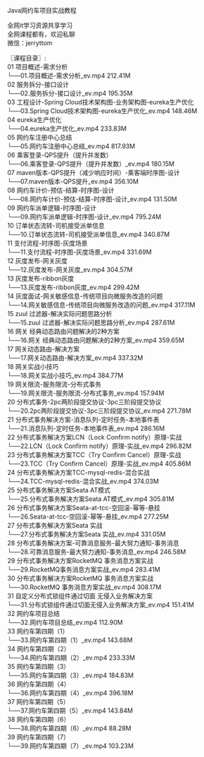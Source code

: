 Java网约车项目实战教程

全网it学习资源共享学习<br>全网课程都有，欢迎私聊<br>微信：jerryttom<br>

〖课程目录〗:<br> 01 项目概述-需求分析<br> └──01.项目概述-需求分析_ev.mp4 212.41M<br> 02 服务拆分-接口设计<br> └──02.服务拆分-接口设计_ev.mp4 195.35M<br> 03 工程设计-Spring Cloud技术架构图-业务架构图-eureka生产优化<br> └──03.Spring Cloud技术架构图-eureka生产优化_ev.mp4 148.46M<br> 04 eureka生产优化<br> └──04.eureka生产优化_ev.mp4 233.83M<br> 05 网约车注册中心总结<br> └──05.网约车注册中心总结_ev.mp4 817.93M<br> 06 乘客登录-QPS提升（提升并发数）<br> └──06.乘客登录-QPS提升（提升并发数）_ev.mp4 180.15M<br> 07 maven版本-QPS提升（减少响应时间）-乘客端时序图-设计<br> └──07.maven版本-QPS提升_ev.mp4 356.10M<br> 08 网约车计价-预估-结算-时序图-设计<br> └──08.网约车计价-预估-结算-时序图-设计_ev.mp4 131.50M<br> 09 网约车派单逻辑-时序图-设计<br> └──09.网约车派单逻辑-时序图-设计_ev.mp4 795.24M<br> 10 订单状态流转-司机接受派单信息<br> └──10.订单状态流转-司机接受派单信息_ev.mp4 340.87M<br> 11 支付流程-时序图-灰度场景<br> └──11.支付流程-时序图-灰度场景_ev.mp4 331.69M<br> 12 灰度发布-网关灰度<br> └──12.灰度发布-网关灰度_ev.mp4 304.57M<br> 13 灰度发布-ribbon灰度<br> └──13.灰度发布-ribbon灰度_ev.mp4 299.42M<br> 14 灰度面试-网关敏感信息-传统项目向微服务改造的问题<br> └──14.网关敏感信息-传统项目向微服务改造的问题_ev.mp4 317.11M<br> 15 zuul 过滤器-解决实际问题思路分析<br> └──15.zuul 过滤器-解决实际问题思路分析_ev.mp4 287.61M<br> 16 网关 经典动态路由问题解决的2种方案<br> └──16.网关 经典动态路由问题解决的2种方案_ev.mp4 359.65M<br> 17 网关动态路由-解决方案<br> └──17.网关动态路由-解决方案_ev.mp4 337.32M<br> 18 网关实战小技巧<br> └──18.网关实战小技巧_ev.mp4 384.77M<br> 19 网关限流-服务限流-分布式事务<br> └──19.网关限流-服务限流-分布式事务_ev.mp4 157.94M<br> 20 分布式事务-2pc两阶段提交协议-3pc三阶段提交协议<br> └──20.2pc两阶段提交协议-3pc三阶段提交协议_ev.mp4 271.78M<br> 21 分布式事务解决方案-消息队列-定时任务-本地事件表<br> └──21.消息队列-定时任务-本地事件表_ev.mp4 286.16M<br> 22 分布式事务解决方案LCN（Lock Confirm notify）原理-实战<br> └──22.LCN（Lock Confirm notify）原理-实战_ev.mp4 296.82M<br> 23 分布式事务解决方案TCC（Try Confirm Cancel）原理-实战<br> └──23.TCC（Try Confirm Cancel）原理-实战_ev.mp4 405.86M<br> 24 分布式事务解决方案TCC-mysql-redis-混合实战<br> └──24.TCC-mysql-redis-混合实战_ev.mp4 374.03M<br> 25 分布式事务解决方案Seata AT模式<br> └──25.分布式事务解决方案Seata AT模式_ev.mp4 305.81M<br> 26 分布式事务解决方案Seata-at-tcc-空回滚-幂等-悬挂<br> └──26.Seata-at-tcc-空回滚-幂等-悬挂_ev.mp4 277.25M<br> 27 分布式事务解决方案Seata 实战<br> └──27.分布式事务解决方案Seata 实战_ev.mp4 331.05M<br> 28 分布式事务解决方案-可靠消息服务-最大努力通知-事务消息<br> └──28.可靠消息服务-最大努力通知-事务消息_ev.mp4 246.58M<br> 29 分布式事务解决方案RocketMQ 事务消息方案实战<br> └──29.RocketMQ事务消息方案实战_ev.mp4 283.41M<br> 30 分布式事务解决方案RocketMQ 事务消息方案实战<br> └──30.RocketMQ 事务消息方案实战_ev.mp4 308.17M<br> 31 自定义分布式锁组件通过切面 无侵入业务解决方案<br> └──31.分布式锁组件通过切面无侵入业务解决方案_ev.mp4 151.41M<br> 32 网约车项目总结<br> └──32.网约车项目总结_ev.mp4 112.90M<br> 33 网约车第四期（1）<br> └──33.网约车第四期（1）_ev.mp4 143.68M<br> 34 网约车第四期（2）<br> └──34.网约车第四期（2）_ev.mp4 233.33M<br> 35 网约车第四期（3）<br> └──35.网约车第四期（3）_ev.mp4 184.83M<br> 36 网约车第四期（4）<br> └──36.网约车第四期（4）_ev.mp4 396.18M<br> 37 网约车第四期（5）<br> └──37.网约车第四期（5）_ev.mp4 143.84M<br> 38 网约车第四期（6）<br> └──38.网约车第四期（6）_ev.mp4 88.28M<br> 39 网约车第四期（7）<br> └──39.网约车第四期（7）_ev.mp4 103.23M